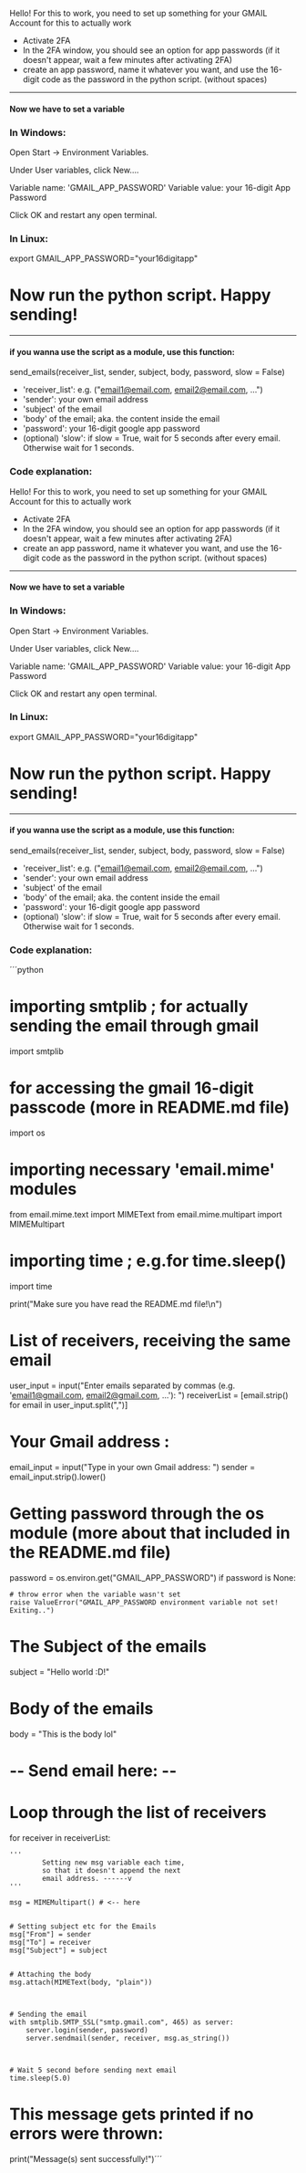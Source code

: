 Hello! For this to work, you need to set up something for your GMAIL Account for this to actually work
- Activate 2FA
- In the 2FA window, you should see an option for app passwords (if it doesn't appear, wait a few minutes after activating 2FA)
- create an app password, name it whatever you want, and use the 16-digit code as the password in the python script. (without spaces)

---

#### Now we have to set a variable

### In Windows:
Open Start → Environment Variables.

Under User variables, click New….

Variable name: 'GMAIL_APP_PASSWORD'
Variable value: your 16-digit App Password

Click OK and restart any open terminal.

### In Linux:
export GMAIL_APP_PASSWORD="your16digitapp"

# Now run the python script. Happy sending!


---

#### if you wanna use the script as a module, use this function:
send_emails(receiver_list, sender, subject, body, password, slow = False)

- 'receiver_list': e.g. ("email1@email.com, email2@email.com, ...")
- 'sender': your own email address
- 'subject' of the email
- 'body' of the email; aka. the content inside the email
- 'password': your 16-digit google app password
- (optional) 'slow': if slow = True, wait for 5 seconds after every email. Otherwise wait for 1 seconds.
### Code explanation:
Hello! For this to work, you need to set up something for your GMAIL Account for this to actually work
- Activate 2FA
- In the 2FA window, you should see an option for app passwords (if it doesn't appear, wait a few minutes after activating 2FA)
- create an app password, name it whatever you want, and use the 16-digit code as the password in the python script. (without spaces)

---

#### Now we have to set a variable

### In Windows:
Open Start → Environment Variables.

Under User variables, click New….

Variable name: 'GMAIL_APP_PASSWORD'
Variable value: your 16-digit App Password

Click OK and restart any open terminal.

### In Linux:
export GMAIL_APP_PASSWORD="your16digitapp"

# Now run the python script. Happy sending!


---

#### if you wanna use the script as a module, use this function:
send_emails(receiver_list, sender, subject, body, password, slow = False)

- 'receiver_list': e.g. ("email1@email.com, email2@email.com, ...")
- 'sender': your own email address
- 'subject' of the email
- 'body' of the email; aka. the content inside the email
- 'password': your 16-digit google app password
- (optional) 'slow': if slow = True, wait for 5 seconds after every email. Otherwise wait for 1 seconds.
### Code explanation:
´´´python
# importing smtplib ; for actually sending the email through gmail
import smtplib

# for accessing the gmail 16-digit passcode (more in README.md file)
import os

# importing necessary 'email.mime' modules
from email.mime.text import MIMEText
from email.mime.multipart import MIMEMultipart

# importing time ; e.g.for time.sleep()
import time


print("Make sure you have read the README.md file!\n")


# List of receivers, receiving the same email
user_input = input("Enter emails separated by commas (e.g. 'email1@gmail.com, email2@gmail.com, ...'): ")
receiverList = [email.strip() for email in user_input.split(",")]

# Your Gmail address :                             

email_input = input("Type in your own Gmail address: ")
sender = email_input.strip().lower()

# Getting password through the os module (more about that included in the README.md file)

password = os.environ.get("GMAIL_APP_PASSWORD")
if password is None:

    # throw error when the variable wasn't set
    raise ValueError("GMAIL_APP_PASSWORD environment variable not set! Exiting..")


# The Subject of the emails
subject = "Hello world :D!"

# Body of the emails
body = "This is the body lol"




# -- Send email here: --

# Loop through the list of receivers
for receiver in receiverList:
    
    ''' 
            Setting new msg variable each time,
            so that it doesn't append the next 
            email address. ------v
    '''

    msg = MIMEMultipart() # <-- here
    

    # Setting subject etc for the Emails
    msg["From"] = sender
    msg["To"] = receiver
    msg["Subject"] = subject

    
    # Attaching the body
    msg.attach(MIMEText(body, "plain"))
    


    # Sending the email
    with smtplib.SMTP_SSL("smtp.gmail.com", 465) as server:
        server.login(sender, password)
        server.sendmail(sender, receiver, msg.as_string())
    


    # Wait 5 second before sending next email
    time.sleep(5.0)



# This message gets printed if no errors were thrown:
print("Message(s) sent successfully!")´´´
